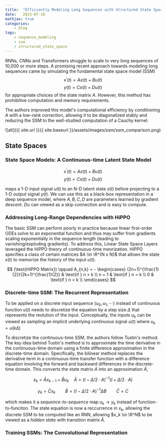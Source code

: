 ```yaml
---
title:  "Efficiently Modeling Long Sequences with Structured State Spaces"
date:   2023-07-10
mathjax: true
categories:
    - blog
tags: 
    - sequence_modeling
    - ssm
    - structured_state_space
---
```


RNNs, CNNs and Transformers struggle to scale to very long sequences of 10,000 or more steps. A promising recent approach towards modeling long sequences came by simulating the fundamental state space model (SSM) $$ x^{'}(t) = Ax(t) + Bu(t)$$ $$y(t) = Cx(t) + Du(t)$$ for appropriate choices of the state matrix $A$. However, this method has prohibitive computation and memory requirements.

The authors improved this model's computational efficiency by conditioning $A$ with a low-rank correction, allowing it to be diagonalized stably and reducing the SSM to the well-studied computation of a Cauchy kernel.

![alt]({{ site.url }}{{ site.baseurl }}/assets/images/ssm/ssm_comparison.png)

## State Spaces

### State Space Models: A Continuous-time Latent State Model

$$ x^{'}(t) = Ax(t) + Bu(t)$$ 
$$y(t) = Cx(t) + Du(t)$$

maps a 1-D input signal $u(t)$ to an N-D latent state $x(t)$ before projecting to a 1-D output signal $y(t)$. We can use this as a black-box representation in a deep sequence model, where $A, B, C, D$ are parameters learned by gradient descent. $Du$ can viewed as a skip connection and is easy to compute. 

### Addressing Long-Range Dependencies with HiPPO

The basic SSM can perform poorly in practice because linear first-order ODEs solve to an exponential function and thus may suffer from gradients scaling exponentially in the sequence length (leading to vanishing/exploding gradients). To address this, Linear State Space Layers leveraged the HiPPO theory of continuous-time meorization. HiPPO specifies a class of certain matrices $A \in \R^{N x N}$ that allows the state $x(t)$ to memorize the history of the input $u(t)$. 

$$ (\text{HiPPO Matrix}) \qquad A_{n,k} = - 
\begin{cases} 
    (2n+1)^{\frac{1}{2}}(2k+1)^{\frac{1}{2}} & \text{if } n > k \\
    n + 1 & \text{if } n = k \\
    0 & \text{if } n < k \\
\end{cases} $$

### Discrete-time SSM: The Recurrent Representation

To be applied on a discrete input sequence ($u_0, u_1, \cdots$) instead of continuous function $u(t)$ needs to discretize the equation by a step size $\Delta$ that represents the reolution of the input. Conceptually, the inputs $u_k$ can be viewed as sampling an implicit underlying continuous signal $u(t)$ where $u_k = u(k \Delta)$

To discretize the continuous-time SSM, the authors follow Tustin's method. The key idea behind Tustin's method is to approximate the time derivative in the continuous-time domain using a finite difference approximation in the discrete-time domain. Specifically, the bilinear method replaces the derivative term in a continuous-time transfer function with a difference equation involving the forward and backward differences in the discrete-time domain. This converts the state matrix $A$ into an approximation $\bar{A}$,

$$ x_k = \bar{A}x_{k-1} + \bar{B}u_k \quad \bar{A} = (I - \Delta/2 \cdot A)^{-1}(I + \Delta/2 \cdot A) $$

$$ y_k = \bar{C}x_k \qquad \bar{B} = (I - \Delta/2 \cdot A)^{-1} \Delta B \qquad \bar{C} = C $$

which makes it a $\textit{sequence-to-sequence}$ map $u_k \rightarrow y_k$ instead of function-to-funciton. The state equation is now a reccurrence in $x_k$, allowing the discrete SSM to be computed like an RNN, allowing $x_k \in \R^N$ to be viewed as a $\textit{hidden state}$ with transition matrix $\bar{A}$. 

### Training SSMs: The Convolutional Representation


